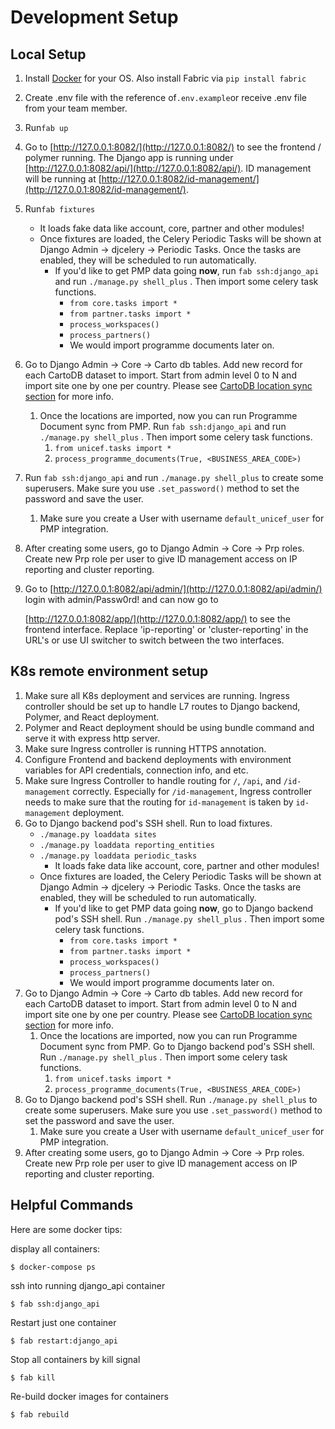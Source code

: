 # Development Setup

## Local Setup

1. Install [Docker](https://docs.docker.com/engine/installation/) for your OS. Also install Fabric via `pip install fabric`
2. Create .env file with the reference of`.env.example`or receive .env file from your team member.
3. Run`fab up`
4. Go to [http://127.0.0.1:8082/](http://127.0.0.1:8082/) to see the frontend / polymer running. The Django app is running under [http://127.0.0.1:8082/api/](http://127.0.0.1:8082/api/). ID management will be running at [http://127.0.0.1:8082/id-management/](http://127.0.0.1:8082/id-management/).
5. Run`fab fixtures`
   * It loads fake data like account, core, partner and other modules!
   * Once fixtures are loaded, the Celery Periodic Tasks will be shown at Django Admin -&gt; djcelery -&gt; Periodic Tasks. Once the tasks are enabled, they will be scheduled to run automatically.
     * If you'd like to get PMP data going **now**, run `fab ssh:django_api`  and run `./manage.py shell_plus` . Then import some celery task functions.
       * `from core.tasks import *`
       * `from partner.tasks import *`
       * `process_workspaces()`
       * `process_partners()`
       * We would import programme documents later on.
6. Go to Django Admin -&gt; Core -&gt; Carto db tables. Add new record for each CartoDB dataset to import. Start from admin level 0 to N and import site one by one per country. Please see [CartoDB location sync section](cartodb-location-sync.md) for more info.
   1. Once the locations are imported, now you can run Programme Document sync from PMP. Run `fab ssh:django_api`  and run `./manage.py shell_plus` . Then import some celery task functions.
      1. `from unicef.tasks import *`
      2. `process_programme_documents(True, <BUSINESS_AREA_CODE>)`
7. Run `fab ssh:django_api`  and run `./manage.py shell_plus` to create some superusers. Make sure you use `.set_password()` method to set the password and save the user.
   1. Make sure you create a User with username `default_unicef_user` for PMP integration.
8. After creating some users, go to Django Admin -&gt; Core -&gt; Prp roles. Create new Prp role per user to give ID management access on IP reporting and cluster reporting.
9. Go to [http://127.0.0.1:8082/api/admin/](http://127.0.0.1:8082/api/admin/) login with admin/Passw0rd! and can now go to

   [http://127.0.0.1:8082/app/](http://127.0.0.1:8082/app/) to see the frontend interface. Replace 'ip-reporting' or 'cluster-reporting' in the URL's or use UI switcher to switch between the two interfaces.

## K8s remote environment setup

1. Make sure all K8s deployment and services are running. Ingress controller should be set up to handle L7 routes to Django backend, Polymer, and React deployment.
2. Polymer and React deployment should be using bundle command and serve it with express http server.
3. Make sure Ingress controller is running HTTPS annotation.
4. Configure Frontend and backend deployments with environment variables for API credentials, connection info, and etc.
5. Make sure Ingress Controller to handle routing for `/`,  `/api`, and `/id-management` correctly. Especially for `/id-management`, Ingress controller needs to make sure that the routing for `id-management` is taken by `id-management` deployment.
6. Go to Django backend pod's SSH shell. Run to load fixtures.
   * `./manage.py loaddata sites`
   * `./manage.py loaddata reporting_entities`
   * `./manage.py loaddata periodic_tasks`
     * It loads fake data like account, core, partner and other modules!
   * Once fixtures are loaded, the Celery Periodic Tasks will be shown at Django Admin -&gt; djcelery -&gt; Periodic Tasks. Once the tasks are enabled, they will be scheduled to run automatically.
     * If you'd like to get PMP data going **now**, go to Django backend pod's SSH shell. Run `./manage.py shell_plus` . Then import some celery task functions.
       * `from core.tasks import *`
       * `from partner.tasks import *`
       * `process_workspaces()`
       * `process_partners()`
       * We would import programme documents later on.
7. Go to Django Admin -&gt; Core -&gt; Carto db tables. Add new record for each CartoDB dataset to import. Start from admin level 0 to N and import site one by one per country. Please see [CartoDB location sync section](cartodb-location-sync.md) for more info.
   1. Once the locations are imported, now you can run Programme Document sync from PMP. Go to Django backend pod's SSH shell. Run `./manage.py shell_plus` . Then import some celery task functions.
      1. `from unicef.tasks import *`
      2. `process_programme_documents(True, <BUSINESS_AREA_CODE>)`
8. Go to Django backend pod's SSH shell. Run `./manage.py shell_plus` to create some superusers. Make sure you use `.set_password()` method to set the password and save the user.
   1. Make sure you create a User with username `default_unicef_user` for PMP integration.
9. After creating some users, go to Django Admin -&gt; Core -&gt; Prp roles. Create new Prp role per user to give ID management access on IP reporting and cluster reporting.

## Helpful Commands

Here are some docker tips:

display all containers:

```text
$ docker-compose ps
```

ssh into running django\_api container

```text
$ fab ssh:django_api
```

Restart just one container

```text
$ fab restart:django_api
```

Stop all containers by kill signal

```text
$ fab kill
```

Re-build docker images for containers

```text
$ fab rebuild
```


